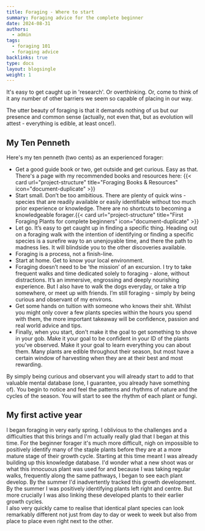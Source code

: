 ```yaml
---
title: Foraging - Where to start
summary: Foraging advice for the complete beginner
date: 2024-08-31
authors:
  - admin
tags:
  - foraging 101
  - foraging advice
backlinks: true
type: docs
layout: blogsingle
weight: 1
---
```

It's easy to get caught up in 'research'. Or overthinking. Or, come to think of it any number of other barriers we seem so capable of placing in our way.

The utter beauty of foraging is that it demands nothing of us but our presence and common sense (actually, not even that, but as evolution will attest - everything is edible, at least once!).

## My Ten Penneth

Here's my ten penneth (two cents) as an experienced forager:

- Get a good guide book or two, get outside and get curious. Easy as that. There's a page with my recommended books and resources here: 
{{< card url="project-structure" title="Foraging Books & Resources" icon="document-duplicate" >}}
- Start small. Don’t be too ambitious. There are plenty of quick wins - species that are readily available or easily identifiable without too much prior experience or knowledge. There are no shortcuts to becoming a knowledgeable forager.{{< card url="project-structure" title="First Foraging Plants for complete beginners" icon="document-duplicate" >}}
- Let go. It’s easy to get caught up in finding a specific thing. Heading out on a foraging walk with the intention of identifying or finding a specific species is a surefire way to an unenjoyable time, and there the path to madness lies. It will  blindside you to the other discoveries available.
- Foraging is a process, not a finish-line.
- Start at home. Get to know your local environment.
- Foraging doesn’t need to be ‘the mission’ of an excursion. I try to take frequent walks and time dedicated solely to foraging - alone, without distractions. It’s an immersive, engrossing and deeply nourishing experience. But I also have to walk the dogs everyday, or take a trip somewhere, or meet up with friends. I’m still foraging - simply by being curious and observant of my environs.
- Get some hands on tuition with someone who knows their shit. Whilst you might only cover a few plants species within the hours you spend with them, the more important takeaway will be confidence, passion and real world advice and tips.
- Finally, when you start, don't make it the goal to get something to shove in your gob. Make it your goal to be confident in your ID of the plants you've observed. Make it your goal to learn everything you can about them. Many plants are edible throughout their season, but most have a certain window of harvesting when they are at their best and most rewarding.

By simply being curious and observant you will already start to add to that valuable mental database (one, I guarantee, you already have something of). You begin to notice and feel the patterns and rhythms of nature and the cycles of the season. You will start to see the rhythm of each plant or fungi.

## My first active year

I began foraging in very early spring. I oblivious to the challenges and a difficulties that this brings and I'm actually really glad that I began at this time. For the beginner forager it's much more difficult, nigh on impossible to positively identify many of the staple plants before they are at a more mature stage of their growth cycle. Starting at this time meant I was already building up this knowledge database. I'd wonder what a new shoot was or what this innocuous plant was used for and because I was taking regular walks, frequently along the same pathways, I began to see each plant develop. By the summer I'd inadvertently tracked this growth development. By the summer I was positively identifying plants left right and centre. But more crucially I was also linking these developed plants to their earlier growth cycles.  
I also very quickly came to realise that identical plant species can look remarkably different not just from day to day or week to week but also from place to place even right next to the other.